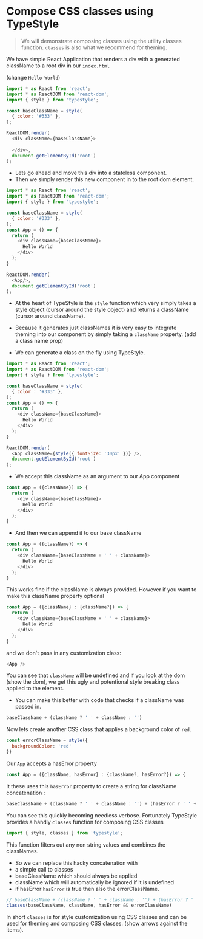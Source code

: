 # Compose CSS classes using TypeStyle

> We will demonstrate composing classes using the utility classes function. `classes` is also what we recommend for theming.

We have simple React Application that renders a div with a generated className to a root div in our `index.html`

(change `Hello World`)
```js
import * as React from 'react';
import * as ReactDOM from 'react-dom';
import { style } from 'typestyle';

const baseClassName = style(
  { color: '#333' },
);

ReactDOM.render(
  <div className={baseClassName}>
  
  </div>,
  document.getElementById('root')
);
```

* Lets go ahead and move this div into a stateless component.
* Then we simply render this new component in to the root dom element.

```js
import * as React from 'react';
import * as ReactDOM from 'react-dom'; 
import { style } from 'typestyle';

const baseClassName = style(
  { color: '#333' },
);
const App = () => {
  return (
    <div className={baseClassName}>
      Hello World
    </div>
  );
}

ReactDOM.render(
  <App/>,
  document.getElementById('root')
);
```

* At the heart of TypeStyle is the `style` function which very simply takes a style object (cursor around the style object) and returns a className (cursor around className).

* Because it generates just classNames it is very easy to integrate theming into our component by simply taking a `className` property. (add a class name prop)

* We can generate a class on the fly using TypeStyle.

```js
import * as React from 'react';
import * as ReactDOM from 'react-dom'; 
import { style } from 'typestyle';

const baseClassName = style(
  { color : '#333' },
);
const App = () => {
  return (
    <div className={baseClassName}>
      Hello World
    </div>
  );
}

ReactDOM.render(
  <App className={style({ fontSize: '30px' })} />,
  document.getElementById('root')
);
```

* We accept this className as an argument to our App component

```js
const App = ({className}) => {
  return (
    <div className={baseClassName}>
      Hello World
    </div>
  );
}
```

* And then we can append it to our base className 

```js
const App = ({className}) => {
  return (
    <div className={baseClassName + ' ' + className}>
      Hello World
    </div>
  );
}
```
This works fine if the className is always provided. However if you want to make this className property optional 

```js
const App = ({className} : {className?}) => {
  return (
    <div className={baseClassName + ' ' + className}>
      Hello World
    </div>
  );
}
```
and we don't pass in any customization class: 

```js
<App />
```
You can see that `className` will be undefined and if you look at the dom (show the dom), we get this ugly and potentional style breaking class applied to the element.

* You can make this better with code that checks if a className was passed in.

```js
baseClassName + (className ? ' ' + className : '') 
```

Now lets create another CSS class that applies a background color of `red`.

```js
const errorClassName = style({
  backgroundColor: 'red'
})
```

Our `App` accepts a hasError property 

```js
const App = ({className, hasError} : {className?, hasError?}) => {
```
It these uses this `hasError` property to create a string for className concatenation :

```js
baseClassName + (className ? ' ' + className : '') + (hasError ? ' ' + errorClassName : '')
```

You can see this quickly becoming needless verbose. Fortunately TypeStyle provides a handly `classes` function for composing CSS classes

```js
import { style, classes } from 'typestyle';
```

This function filters out any non string values and combines the classNames. 
* So we can replace this hacky concatenation with 
* a simple call to classes
* baseClassName which should always be applied
* className which will automatically be ignored if it is undefined
* if hasError `hasError` is true then also the errorClassName.

```js
// baseClassName + (className ? ' ' + className : '') + (hasError ? ' ' + errorClassName : '')
classes(baseClassName, className, hasError && errorClassName)
```

In short `classes` is for style customization using CSS classes and can be used for theming and composing CSS classes. (show arrows against the items).

